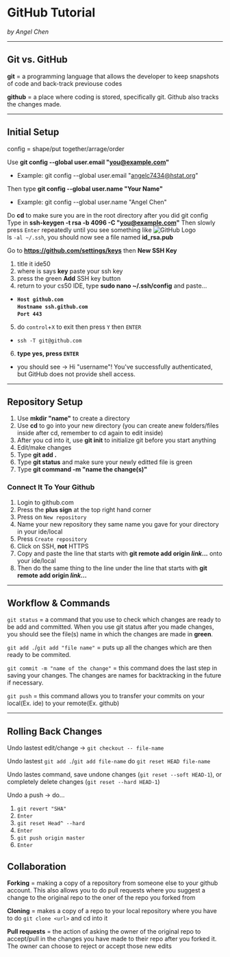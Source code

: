 # GitHub Tutorial

_by Angel Chen_

---
## Git vs. GitHub
**git** = a programming language that allows the developer to keep snapshots of code and back-track previouse codes  

**github** = a place where coding is stored, specifically git.
Github also tracks the changes made.


---
## Initial Setup
config = shape/put together/arrage/order

Use **git config --global user.email "you@example.com"**  
  * Example: git config --global user.email "angelc7434@hstat.org"

Then type **git config --global user.name "Your Name"**  
  * Example: git config --global user.name "Angel Chen"

Do **cd** to make sure you are in the root directory after you did git config
Type in **ssh-keygen -t rsa -b 4096 -C "you@example.com"**
Then slowly press `Enter` repeatedly until you see something like
![GitHub Logo](key's-randomart.png)  
ls `-al ~/.ssh`, you should now see a file named **id_rsa.pub**  

Go to **https://github.com/settings/keys** then **New SSH Key**
1. title it ide50
2. where is says **key** paste your ssh key
3. press the green **Add** SSH key button
4. return to your cs50 IDE, type **sudo nano ~/.ssh/config** and paste...
* **`Host github.com`  
    `Hostname ssh.github.com`  
    `Port 443`**  
5. do `control`+`X` to exit then press `Y` then `ENTER`  
* `ssh -T git@github.com`  
6. **type yes, press `ENTER`**  
* you should see -> Hi "username"! You've successfully authenticated, but GitHub does not provide shell access.

---
## Repository Setup
1. Use **mkdir "name"** to create a directory  
2. Use **cd** to go into your new directory (you can create anew folders/files inside after cd, remember to cd again to edit inside)  
3. After you cd into it, use **git init** to initialize git before you start anything  
4. Edit/make changes  
5. Type **git add .**  
6. Type **git status** and make sure your newly editted file is green  
7. Type **git command -m "name the change(s)"**  
### Connect It To Your Github
1. Login to github.com
2. Press the **plus sign** at the top right hand corner
3. Press on `New repository`  
4. Name your new repository they same name you gave for your directory in your ide/local  
5. Press `Create repository`  
6. Click on SSH, **not** HTTPS  
7. Copy and paste the line that starts with **git remote add origin _link_...** onto your ide/local  
8. Then do the same thing to the line under the line that starts with **git remote add origin _link_...**


---
## Workflow & Commands  
`git status` = a command that you use to check which changes are ready to be add and committed. When you use git status after you made changes, you should see the file(s) name in which the changes are made in **green**.  

`git add .`/`git add "file name"` = puts up all the changes which are then ready to be commited.  

`git commit -m "name of the change"` = this command does the last step in saving your changes. The changes are names for backtracking in the future if necessary.  

`git push` = this command allows you to transfer your commits on your local(Ex. ide) to your remote(Ex. github)  

---
## Rolling Back Changes

Undo lastest edit/change -> `git checkout -- file-name`

Undo lastest `git add .`/`git add file-name` do `git reset HEAD file-name`

Undo lastes command, save undone changes (`git reset --soft HEAD-1`), or completely delete changes (`git reset --hard HEAD-1`)  

Undo a push -> do...  
1. `git revert "SHA"`  
2. `Enter`  
3. `git reset Head^ --hard`  
4. `Enter`
5. `git push origin master`
6. `Enter`


## Collaboration
**Forking** = making a copy of a repository from someone else to your github account. This also allows you to do pull requests where you suggest a change to the original repo to the oner of the repo you forked from  

**Cloning** = makes a copy of a repo to your local repository where you have to do `git clone <url>` and cd into it  

**Pull requests** = the action of asking the owner of the original repo to accept/pull in the changes you have made to their repo after you forked it. The owner can choose to reject or accept those new edits  
